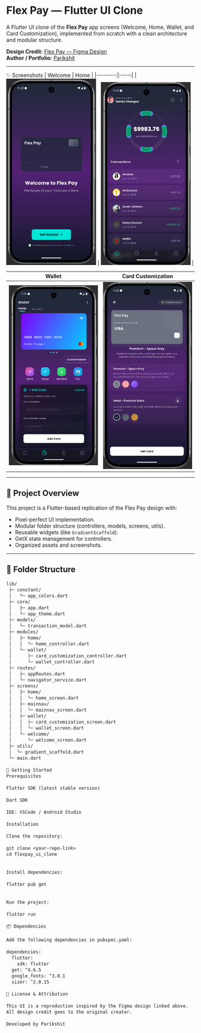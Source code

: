 # Flex Pay — Flutter UI Clone

A Flutter UI clone of the **Flex Pay** app screens (Welcome, Home, Wallet, and Card Customization), implemented from scratch with a clean architecture and modular structure.

**Design Credit:** [Flex Pay — Figma Design](https://www.figma.com/design/5kPJFKVjFBSMGB1LGv0ozm/Flex-Pay?node-id=0-1&p=f&t=qM9Nl2ea9Xu3rsM5-0)  
**Author / Portfolio:** [Parikshit](https://parikshit.techycodex.com)

---
✨ Screenshots
| Welcome | Home |
|--------:|:----:|
| <img src="images/1.png" alt="Welcome" width="240"> | <img src="images/2.png" alt="Home" width="240"> |

| Wallet | Card Customization |
|:------:|:------------------:|
| <img src="images/3.png" alt="Wallet" width="240"> | <img src="images/4.png" alt="Card Customization" width="240"> |

---

## 📱 Project Overview

This project is a Flutter-based replication of the Flex Pay design with:
- Pixel-perfect UI implementation.
- Modular folder structure (controllers, models, screens, utils).
- Reusable widgets (like `GradientScaffold`).
- GetX state management for controllers.
- Organized assets and screenshots.

---

## 📂 Folder Structure

```plaintext
lib/
 ├─ constant/
 │   └─ app_colors.dart
 ├─ core/
 │   ├─ app.dart
 │   └─ app_theme.dart
 ├─ models/
 │   └─ transaction_model.dart
 ├─ modules/
 │   ├─ home/
 │   │  └─ home_controller.dart
 │   └─ wallet/
 │      ├─ card_customization_controller.dart
 │      └─ wallet_controller.dart
 ├─ routes/
 │   ├─ appRoutes.dart
 │   └─ navigator_service.dart
 ├─ screens/
 │   ├─ home/
 │   │  └─ home_screen.dart
 │   ├─ mainnav/
 │   │  └─ mainnav_screen.dart
 │   ├─ wallet/
 │   │  ├─ card_customization_screen.dart
 │   │  └─ wallet_screen.dart
 │   └─ welcome/
 │      └─ welcome_screen.dart
 ├─ utils/
 │  └─ gradient_scaffold.dart
 └─ main.dart
 
🚀 Getting Started
Prerequisites

Flutter SDK (latest stable version)

Dart SDK

IDE: VSCode / Android Studio

Installation

Clone the repository:

git clone <your-repo-link>
cd flexpay_ui_clone


Install dependencies:

flutter pub get


Run the project:

flutter run

📦 Dependencies

Add the following dependencies in pubspec.yaml:

dependencies:
  flutter:
    sdk: flutter
  get: ^4.6.5
  google_fonts: ^3.0.1
  sizer: ^2.0.15

📝 License & Attribution

This UI is a reproduction inspired by the Figma design linked above.
All design credit goes to the original creator.

Developed by Parikshit